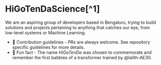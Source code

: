 # HiGoTenDaScience[^1]
We are an aspiring group of developers based in Bengaluru, trying to build solutions and projects pertaining to anything that catches our eye, from low-level systems or Machine Learning.

* 🌈 Contribution guidelines - PRs are always welcome. See repository specific guidelines for more details.
* 🍿 Fun fact - The name _HiGoTenDa_ was chosen to commemorate and remember the first babbles of a transformer trained by @lalith-AE30.
